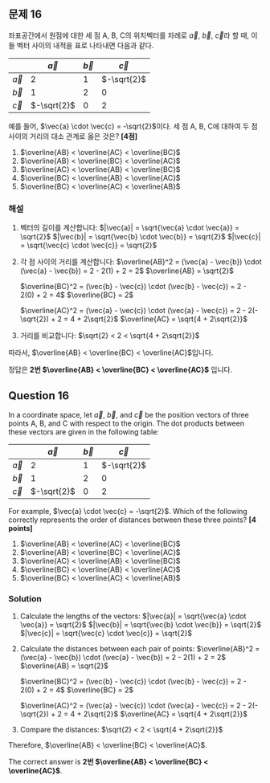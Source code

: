 ## 문제 16
좌표공간에서 원점에 대한 세 점 A, B, C의 위치벡터를 차례로 $\vec{a}$, $\vec{b}$, $\vec{c}$라 할 때, 이들 벡터 사이의 내적을 표로 나타내면 다음과 같다.

|   | $\vec{a}$ | $\vec{b}$ | $\vec{c}$ |
|---|-----------|-----------|-----------|
| $\vec{a}$ | 2 | 1 | $-\sqrt{2}$ |
| $\vec{b}$ | 1 | 2 | 0 |
| $\vec{c}$ | $-\sqrt{2}$ | 0 | 2 |

예를 들어, $\vec{a} \cdot \vec{c} = -\sqrt{2}$이다. 세 점 A, B, C에 대하여 두 점 사이의 거리의 대소 관계로 옳은 것은? **[4점]**

1. $\overline{AB} < \overline{AC} < \overline{BC}$
2. $\overline{AB} < \overline{BC} < \overline{AC}$
3. $\overline{AC} < \overline{AB} < \overline{BC}$
4. $\overline{BC} < \overline{AB} < \overline{AC}$
5. $\overline{BC} < \overline{AC} < \overline{AB}$

### 해설
1) 벡터의 길이를 계산합니다:
   $|\vec{a}| = \sqrt{\vec{a} \cdot \vec{a}} = \sqrt{2}$
   $|\vec{b}| = \sqrt{\vec{b} \cdot \vec{b}} = \sqrt{2}$
   $|\vec{c}| = \sqrt{\vec{c} \cdot \vec{c}} = \sqrt{2}$

2) 각 점 사이의 거리를 계산합니다:
   $\overline{AB}^2 = (\vec{a} - \vec{b}) \cdot (\vec{a} - \vec{b}) = 2 - 2(1) + 2 = 2$
   $\overline{AB} = \sqrt{2}$

   $\overline{BC}^2 = (\vec{b} - \vec{c}) \cdot (\vec{b} - \vec{c}) = 2 - 2(0) + 2 = 4$
   $\overline{BC} = 2$

   $\overline{AC}^2 = (\vec{a} - \vec{c}) \cdot (\vec{a} - \vec{c}) = 2 - 2(-\sqrt{2}) + 2 = 4 + 2\sqrt{2}$
   $\overline{AC} = \sqrt{4 + 2\sqrt{2}}$

3) 거리를 비교합니다:
   $\sqrt{2} < 2 < \sqrt{4 + 2\sqrt{2}}$

따라서, $\overline{AB} < \overline{BC} < \overline{AC}$입니다.

정답은 **2번 $\overline{AB} < \overline{BC} < \overline{AC}$** 입니다.

## Question 16
In a coordinate space, let $\vec{a}$, $\vec{b}$, and $\vec{c}$ be the position vectors of three points A, B, and C with respect to the origin. The dot products between these vectors are given in the following table:

|   | $\vec{a}$ | $\vec{b}$ | $\vec{c}$ |
|---|-----------|-----------|-----------|
| $\vec{a}$ | 2 | 1 | $-\sqrt{2}$ |
| $\vec{b}$ | 1 | 2 | 0 |
| $\vec{c}$ | $-\sqrt{2}$ | 0 | 2 |

For example, $\vec{a} \cdot \vec{c} = -\sqrt{2}$. Which of the following correctly represents the order of distances between these three points? **[4 points]**

1. $\overline{AB} < \overline{AC} < \overline{BC}$
2. $\overline{AB} < \overline{BC} < \overline{AC}$
3. $\overline{AC} < \overline{AB} < \overline{BC}$
4. $\overline{BC} < \overline{AB} < \overline{AC}$
5. $\overline{BC} < \overline{AC} < \overline{AB}$

### Solution
1) Calculate the lengths of the vectors:
   $|\vec{a}| = \sqrt{\vec{a} \cdot \vec{a}} = \sqrt{2}$
   $|\vec{b}| = \sqrt{\vec{b} \cdot \vec{b}} = \sqrt{2}$
   $|\vec{c}| = \sqrt{\vec{c} \cdot \vec{c}} = \sqrt{2}$

2) Calculate the distances between each pair of points:
   $\overline{AB}^2 = (\vec{a} - \vec{b}) \cdot (\vec{a} - \vec{b}) = 2 - 2(1) + 2 = 2$
   $\overline{AB} = \sqrt{2}$

   $\overline{BC}^2 = (\vec{b} - \vec{c}) \cdot (\vec{b} - \vec{c}) = 2 - 2(0) + 2 = 4$
   $\overline{BC} = 2$

   $\overline{AC}^2 = (\vec{a} - \vec{c}) \cdot (\vec{a} - \vec{c}) = 2 - 2(-\sqrt{2}) + 2 = 4 + 2\sqrt{2}$
   $\overline{AC} = \sqrt{4 + 2\sqrt{2}}$

3) Compare the distances:
   $\sqrt{2} < 2 < \sqrt{4 + 2\sqrt{2}}$

Therefore, $\overline{AB} < \overline{BC} < \overline{AC}$.

The correct answer is **2번 $\overline{AB} < \overline{BC} < \overline{AC}$**.